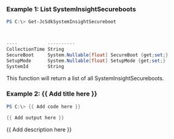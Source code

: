 ### Example 1: List SystemInsightSecureboots
```powershell
PS C:\> Get-JcSdkSystemInsightSecureboot



----           ----------
CollectionTime String
SecureBoot     System.Nullable[float] SecureBoot {get;set;}
SetupMode      System.Nullable[float] SetupMode {get;set;}
SystemId       String


```

This function will return a list of all SystemInsightSecureboots.

### Example 2: {{ Add title here }}
```powershell
PS C:\> {{ Add code here }}

{{ Add output here }}
```

{{ Add description here }}

